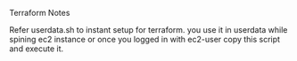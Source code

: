 Terraform Notes

Refer userdata.sh to instant setup for terraform.
    you use it in userdata while spining ec2 instance
    or 
    once you logged in with ec2-user copy this script and execute it.


